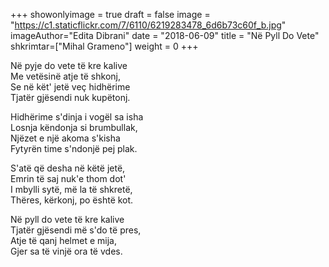 +++
showonlyimage = true
draft = false
image = "https://c1.staticflickr.com/7/6110/6219283478_6d6b73c60f_b.jpg"
imageAuthor="Edita Dibrani"
date = "2018-06-09"
title = "Në Pyll Do Vete"
shkrimtar=["Mihal Grameno"]
weight = 0
+++

Në pyje do vete të kre kalive<br/>
Me vetësinë atje të shkonj,<br/>
Se në kët' jetë veç hidhërime<br/>
Tjatër gjësendi nuk kupëtonj.

Hidhërime s'dinja i vogël sa isha<br/>
Losnja këndonja si brumbullak,<br/>
Njëzet e një akoma s'kisha <br/>
Fytyrën time s'ndonjë pej plak.

S'atë që desha në këtë jetë,<br/>
Emrin të saj nuk'e thom dot'<br/>
I mbylli sytë, më la të shkretë,<br/>
Thëres, kërkonj, po është kot.

Në pyll do vete të kre kalive<br/>
Tjatër gjësendi më s'do të pres,<br/>
Atje të qanj helmet e mija,<br/>
Gjer sa të vinjë ora të vdes.